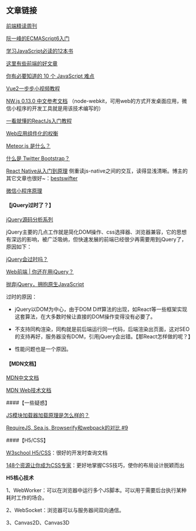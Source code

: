 ## 文章链接



[前端精读周刊](https://github.com/dt-fe/weekly/) 



[阮一峰的ECMAScript6入门](http://es6.ruanyifeng.com/) 

[学习JavaScript必读的12本书](https://zhuanlan.zhihu.com/p/22914734) 

[这里有些前端的好文章](http://www.10tiao.com/channel/index?type=264&name=web) 

[你有必要知道的 10 个 JavaScript 难点](http://www.10tiao.com/html/399/201707/2651494566/1.html)  

[Vue2一步步小视频教程](https://laracasts.com/series/learn-vue-2-step-by-step) 



[NW.js 0.13.0 中文参考文档](https://liuxp.me/nwjs/) （node-webkit，可用web的方式开发桌面应用，微信小程序的开发工具就是用该技术编写的）

[一看就懂的ReactJs入门教程](http://www.cocoachina.com/webapp/20150721/12692.html) 

[Web应用组件化的权衡](https://github.com/xufei/blog/issues/22) 

[Meteor.js 是什么？](https://www.zhihu.com/question/20296322) 

[什么是 Twitter Bootstrap？](https://www.zhihu.com/question/19821825) 

[React Native从入门到原理](http://www.jianshu.com/p/978c4bd3a759) 侧重读js-native之间的交互，读得显浅清晰。博主的其它文章也很好~：[bestswifter](http://www.jianshu.com/u/3e55748920d2) 

[微信小程序原理](http://www.jianshu.com/p/fe7a8737680f) 



#### 【jQuery过时了？】 

[jQuery源码分析系列](http://www.cnblogs.com/aaronjs/p/3279314.html) 

jQuery主要的几点工作就是简化DOM操作、css选择器、浏览器兼容，它的思想有深远的影响，被广泛吸纳，但快速发展的前端已经很少再需要用到jQuery了，原因如下：

[jQuery会过时吗？](https://www.zhihu.com/question/34892985) 

[Web前端 | 你还在用jQuery？](http://www.10tiao.com/html/463/201704/2650839889/1.html) 

[抛弃jQuery，拥抱原生JavaScript](https://github.com/camsong/blog/issues/4) 

过时的原因：

* jQuery以DOM为中心，由于DOM Diff算法的出现，如React等一些框架实现这套算法，在大多数时候让直接的DOM操作变得没有必要了。


* 不支持同构渲染，同构就是前后端运行同一代码，后端渲染出页面，这对SEO的支持再好，服务器没有DOM，引用jQuery会出错。【那React怎样做的呢？】
* 性能问题也是一个原因。




#### 【MDN文档】 

[MDN中文文档](https://developer.mozilla.org/zh-CN/) 

[MDN Web技术文档](https://developer.mozilla.org/zh-CN/docs/Web) 



####【一些疑惑】

[JS模块加载器加载原理是怎么样的？](https://www.zhihu.com/question/21157540) 

[RequireJS, Sea.js, Browserify和webpack的对比 #9](https://github.com/boxizen/boxizen.github.io/issues/9) 



####【H5/CSS】

[W3school H5/CSS](http://www.w3school.com.cn/h.asp)：很好的开发时查询文档

[148个资源让你成为CSS专家](https://segmentfault.com/a/1190000006689923)：更好地掌握CSS技巧，使你的布局设计脱颖而出



**H5核心技术** 

1、WebWorker：可以在浏览器中运行多个JS脚本。可以用于需要后台执行某种耗时工作的场合。

2、WebSocket：浏览器可以与服务器间双向通信。

3、Canvas2D、Canvas3D